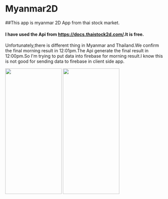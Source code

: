 # Myanmar2D

##This app is myanmar 2D App from thai stock market.
#### I have used the Api from <a href="https://docs.thaistock2d.com">https://docs.thaistock2d.com/</a>.It is free.
Unfortunately,there is different thing in Myanmar and Thailand.We confirm the final  morning result in 12:01pm.The Api generate the final result in 12:00pm.So I'm trying to put data into firebase for morning result.I know this is not good for sending data to firebase in client side app.

<img src= "https://github.com/yekokozaw/Myanmar2D/assets/65576743/7968366b-a70b-4bc3-9ef6-8a2c0e0aa1ae" width="180" height="400">
<img src="https://github.com/yekokozaw/Myanmar2D/assets/65576743/645d80cc-8c27-4f15-89f9-e74ddd9a6ab1" width="180" height="400">

